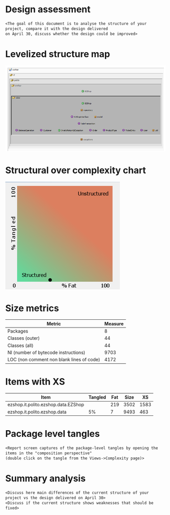 # Design assessment


```
<The goal of this document is to analyse the structure of your project, compare it with the design delivered
on April 30, discuss whether the design could be improved>
```

# Levelized structure map
![](Images/LevelizedStructureMap.png)

# Structural over complexity chart
![](Images/StructureOverComplexity.png)

# Size metrics

| Metric                                    | Measure |
| ----------------------------------------- | ------- |
| Packages                                  | 8       |
| Classes (outer)                           | 44      |
| Classes (all)                             | 44      |
| NI (number of bytecode instructions)      | 9703    |
| LOC (non comment non blank lines of code) | 4172    |



# Items with XS

| Item                                | Tangled | Fat  | Size | XS   |
| ----------------------------------- | ------- | ---- | ---- | ---- |
| ezshop.it.polito.ezshop.data.EZShop |         | 219  | 3502 | 1583 |
| ezshop.it.polito.ezshop.data        | 5%      | 7    | 9493 | 463  |



# Package level tangles

```
<Report screen captures of the package-level tangles by opening the items in the "composition perspective" 
(double click on the tangle from the Views->Complexity page)>
```

# Summary analysis
```
<Discuss here main differences of the current structure of your project vs the design delivered on April 30>
<Discuss if the current structure shows weaknesses that should be fixed>
```
